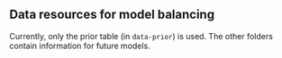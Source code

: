 Data resources for model balancing
----------------------------------

Currently, only the prior table (in `data-prior`) is used. The other folders contain information for future models.